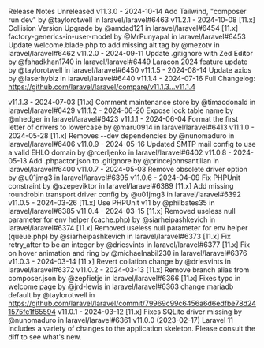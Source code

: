 Release Notes
Unreleased
v11.3.0 - 2024-10-14
Add Tailwind, "composer run dev" by @taylorotwell in laravel/laravel#6463
v11.2.1 - 2024-10-08
[11.x] Collision Version Upgrade by @amdad121 in laravel/laravel#6454
[11.x] factory-generics-in-user-model by @MrPunyapal in laravel/laravel#6453
Update welcome.blade.php to add missing alt tag by @mezotv in laravel/laravel#6462
v11.2.0 - 2024-09-11
Update .gitignore with Zed Editor by @fahadkhan1740 in laravel/laravel#6449
Laracon 2024 feature update by @taylorotwell in laravel/laravel#6450
v11.1.5 - 2024-08-14
Update axios by @laserhybiz in laravel/laravel#6440
v11.1.4 - 2024-07-16
Full Changelog: https://github.com/laravel/laravel/compare/v11.1.3...v11.1.4

v11.1.3 - 2024-07-03
[11.x] Comment maintenance store by @timacdonald in laravel/laravel#6429
v11.1.2 - 2024-06-20
Expose lock table name by @nhedger in laravel/laravel#6423
v11.1.1 - 2024-06-04
Format the first letter of drivers to lowercase by @maru0914 in laravel/laravel#6413
v11.1.0 - 2024-05-28
[11.x] Removes --dev dependencies by @nunomaduro in laravel/laravel#6406
v11.0.9 - 2024-05-16
Updated SMTP mail config to use a valid EHLO domain by @rcerljenko in laravel/laravel#6402
v11.0.8 - 2024-05-13
Add .phpactor.json to .gitignore by @princejohnsantillan in laravel/laravel#6400
v11.0.7 - 2024-05-03
Remove obsolete driver option by @u01jmg3 in laravel/laravel#6395
v11.0.6 - 2024-04-09
Fix PHPUnit constraint by @szepeviktor in laravel/laravel#6389
[11.x] Add missing roundrobin transport driver config by @u01jmg3 in laravel/laravel#6392
v11.0.5 - 2024-03-26
[11.x] Use PHPUnit v11 by @philbates35 in laravel/laravel#6385
v11.0.4 - 2024-03-15
[11.x] Removed useless null parameter for env helper (cache.php) by @siarheipashkevich in laravel/laravel#6374
[11.x] Removed useless null parameter for env helper (queue.php) by @siarheipashkevich in laravel/laravel#6373
[11.x] Fix retry_after to be an integer by @driesvints in laravel/laravel#6377
[11.x] Fix on hover animation and ring by @michaelnabil230 in laravel/laravel#6376
v11.0.3 - 2024-03-14
[11.x] Revert collation change by @driesvints in laravel/laravel#6372
v11.0.2 - 2024-03-13
[11.x] Remove branch alias from composer.json by @zepfietje in laravel/laravel#6366
[11.x] Fixes typo in welcome page by @jrd-lewis in laravel/laravel#6363
change mariadb default by @taylorotwell in https://github.com/laravel/laravel/commit/79969c99c6456a6d6edfbe78d241575fe1f65594
v11.0.1 - 2024-03-12
[11.x] Fixes SQLite driver missing by @nunomaduro in laravel/laravel#6361
v11.0.0 (2023-02-17)
Laravel 11 includes a variety of changes to the application skeleton. Please consult the diff to see what's new.

